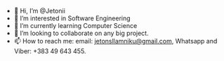 - 👋 Hi, I’m @Jetonii
- 👀 I’m interested in Software Engineering
- 🌱 I’m currently learning Computer Science 
- 💞️ I’m looking to collaborate on any big project.
- 📫 How to reach me: email: jetonsllamniku@gmail.com, Whatsapp and Viber: +383 49 643 455.

<!---
Jetonii/Jetonii is a ✨ special ✨ repository because its `README.md` (this file) appears on your GitHub profile.
You can click the Preview link to take a look at your changes.
--->
